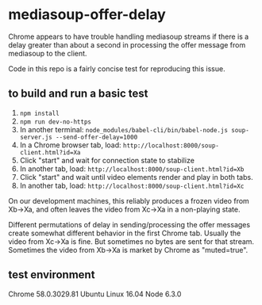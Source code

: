 # mediasoup-offer-delay

Chrome appears to have trouble handling mediasoup streams if there is a delay greater than about a second in processing the offer message from mediasoup to the client.

Code in this repo is a fairly concise test for reproducing this issue.

## to build and run a basic test ##
1. `npm install`
2. `npm run dev-no-https`
3. In another terminal: `node_modules/babel-cli/bin/babel-node.js soup-server.js --send-offer-delay=1000`
4. In a Chrome browser tab, load: `http://localhost:8000/soup-client.html?id=Xa`
5. Click "start" and wait for connection state to stabilize
6. In another tab, load: `http://localhost:8000/soup-client.html?id=Xb`
7. Click "start" and wait until video elements render and play in both tabs.
8. In another tab, load: `http://localhost:8000/soup-client.html?id=Xc`

On our development machines, this reliably produces a frozen video from Xb->Xa, and often leaves the video from Xc->Xa in a non-playing state.

Different permutations of delay in sending/processing the offer messages create somewhat different behavior in the first Chrome tab. Usually the video from Xc->Xa is fine. But sometimes no bytes are sent for that stream. Sometimes the video from Xb->Xa is market by Chrome as "muted=true".

## test environment ##

Chrome 58.0.3029.81
Ubuntu Linux 16.04
Node 6.3.0
